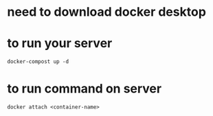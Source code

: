 # need to download docker desktop

# to run your server
`docker-compost up -d`

# to run command on server
`docker attach <container-name>`